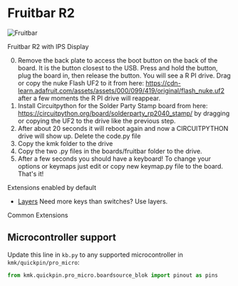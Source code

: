 # Fruitbar R2

![Fruitbar](https://p3dstore.com/cdn/shop/products/Fruitbarskele-5.jpg)

Fruitbar R2 with IPS Display

0. Remove the back plate to access the boot button on the back of the board.  It is the button closest to the USB. Press and hold the button, plug the board in, then release the button.  You will see a R PI drive.  Drag or copy the nuke Flash UF2 to it from here:
   https://cdn-learn.adafruit.com/assets/assets/000/099/419/original/flash_nuke.uf2 after a few moments the R PI drive will reappear.
1. Install Circuitpython for the Solder Party Stamp board from here: https://circuitpython.org/board/solderparty_rp2040_stamp/ by dragging or copying the UF2 to the drive like the previous step.
2. After about 20 seconds it will reboot again and now a CIRCUITPYTHON drive will show up.  Delete the code.py file
3. Copy the kmk folder to the drive
4. Copy the two .py files in the boards/fruitbar folder to the drive.
5. After a few seconds you should have a keyboard!  To change your options or keymaps just edit or copy new keymap.py file to the board.  That's it!


Extensions enabled by default  
- [Layers](/docs/en/layers.md) Need more keys than switches? Use layers.


Common Extensions

## Microcontroller support

Update this line in `kb.py` to any supported microcontroller in `kmk/quickpin/pro_micro`:

```python
from kmk.quickpin.pro_micro.boardsource_blok import pinout as pins
```
